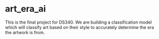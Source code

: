 # art_era_ai

This is the final project for DS340. We are building a classification model which will classify art based on their style to accurately determine the era the artwork is from.
